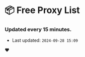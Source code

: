 # :package: Free Proxy List
### Updated every 15 minutes.

- Last updated: `2024-09-28 15:09`

:heart:
